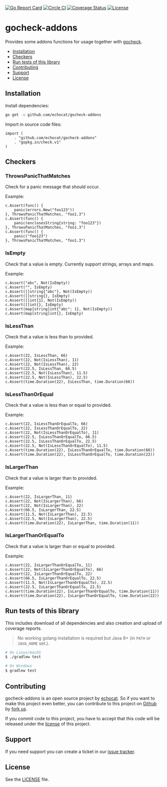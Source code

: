 [![Go Report Card](https://goreportcard.com/badge/github.com/echocat/gocheck-addons)](https://goreportcard.com/report/github.com/echocat/gocheck-addons)
[![Circle CI](https://img.shields.io/circleci/project/echocat/gocheck-addons.svg?style=flat-square)](https://circleci.com/gh/echocat/gocheck-addons)
[![Coverage Status](https://img.shields.io/coveralls/echocat/gocheck-addons/master.svg?style=flat-square)](https://coveralls.io/github/echocat/gocheck-addons?branch=master)
[![License](https://img.shields.io/github/license/echocat/gocheck-addons.svg?style=flat-square)](LICENSE)

# gocheck-addons

Provides some addons functions for usage together with [gocheck](http://labix.org/gocheck).

* [Installation](#installation)
* [Checkers](#checkers)
* [Run tests of this library](#run-tests-of-this-library)
* [Contributing](#contributing)
* [Support](#support)
* [License](#license)

## Installation

Install dependencies:
```bash
go get -u github.com/echocat/gocheck-addons
```

Import in source code files:
```golang
import (
	. "github.com/echocat/gocheck-addons"
	. "gopkg.in/check.v1"
)
```

## Checkers

### ThrowsPanicThatMatches

Check for a panic message that should occur.

Example:
```golang
c.Assert(func() {
    panic(errors.New("foo123"))
}, ThrowsPanicThatMatches, "foo1.3")
c.Assert(func() {
    panic(enclosesString{string: "foo123"})
}, ThrowsPanicThatMatches, "foo1.3")
c.Assert(func() {
    panic("foo123")
}, ThrowsPanicThatMatches, "foo1.3")
```

### IsEmpty

Check that a value is empty. Currently support strings, arrays and maps.

Example:
```golang
c.Assert("abc", Not(IsEmpty))
c.Assert("", IsEmpty)
c.Assert([]string{"abc"}, Not(IsEmpty))
c.Assert([]string{}, IsEmpty)
c.Assert([]int{1}, Not(IsEmpty))
c.Assert([]int{}, IsEmpty)
c.Assert(map[string]int{"abc": 1}, Not(IsEmpty))
c.Assert(map[string]int{}, IsEmpty)
```

### IsLessThan

Check that a value is less than to provided.

Example:
```golang
c.Assert(22, IsLessThan, 66)
c.Assert(22, Not(IsLessThan), 11)
c.Assert(22, Not(IsLessThan), 22)
c.Assert(22.5, IsLessThan, 66.5)
c.Assert(22.5, Not(IsLessThan), 11.5)
c.Assert(22.5, Not(IsLessThan), 22.5)
c.Assert(time.Duration(22), IsLessThan, time.Duration(66))
```

### IsLessThanOrEqual

Check that a value is less than or equal to provided.

Example:
```golang
c.Assert(22, IsLessThanOrEqualTo, 66)
c.Assert(22, IsLessThanOrEqualTo, 22)
c.Assert(22, Not(IsLessThanOrEqualTo), 11)
c.Assert(22.5, IsLessThanOrEqualTo, 66.5)
c.Assert(22.5, IsLessThanOrEqualTo, 22.5)
c.Assert(22.5, Not(IsLessThanOrEqualTo), 11.5)
c.Assert(time.Duration(22), IsLessThanOrEqualTo, time.Duration(66))
c.Assert(time.Duration(22), IsLessThanOrEqualTo, time.Duration(22))
```

### IsLargerThan

Check that a value is larger than to provided.

Example:
```golang
c.Assert(22, IsLargerThan, 11)
c.Assert(22, Not(IsLargerThan), 66)
c.Assert(22, Not(IsLargerThan), 22)
c.Assert(66.5, IsLargerThan, 22.5)
c.Assert(11.5, Not(IsLargerThan), 22.5)
c.Assert(22.5, Not(IsLargerThan), 22.5)
c.Assert(time.Duration(22), IsLargerThan, time.Duration(11))
```

### IsLargerThanOrEqualTo

Check that a value is larger than or equal to provided.

Example:
```golang
c.Assert(22, IsLargerThanOrEqualTo, 11)
c.Assert(22, Not(IsLargerThanOrEqualTo), 66)
c.Assert(22, IsLargerThanOrEqualTo, 22)
c.Assert(66.5, IsLargerThanOrEqualTo, 22.5)
c.Assert(11.5, Not(IsLargerThanOrEqualTo), 22.5)
c.Assert(22.5, IsLargerThanOrEqualTo, 22.5)
c.Assert(time.Duration(22), IsLargerThanOrEqualTo, time.Duration(11))
c.Assert(time.Duration(22), IsLargerThanOrEqualTo, time.Duration(22))
```

## Run tests of this library

This includes download of all dependencies and also creation and upload of coverage reports.

> No working golang installation is required but Java 8+ (in ``PATH`` or ``JAVA_HOME`` set.).

```bash
# On Linux/macOS
$ ./gradlew test

# On Windows
$ gradlew test
```

## Contributing

gocheck-addons is an open source project by [echocat](https://echocat.org).
So if you want to make this project even better, you can contribute to this project on [Github](https://github.com/echocat/gocheck-addons)
by [fork us](https://github.com/echocat/gocheck-addons/fork).

If you commit code to this project, you have to accept that this code will be released under the [license](#license) of this project.

## Support

If you need support you can create a ticket in our [issue tracker](https://github.com/echocat/gocheck-addons/issues).

## License

See the [LICENSE](LICENSE) file.
